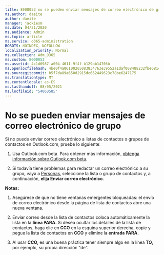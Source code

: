 ```yaml
---
title: 8000053 no se pueden enviar mensajes de correo electrónico de grupo
ms.author: daeite
author: daeite
manager: jackiesm
ms.date: 04/21/2020
ms.audience: Admin
ms.topic: article
ms.service: o365-administration
ROBOTS: NOINDEX, NOFOLLOW
localization_priority: Normal
ms.collection: Adm_O365
ms.custom: 8000053
ms.assetid: 4c1d6987-a004-4611-9f4f-b129ab14706b
ms.openlocfilehash: 4be0f4a06100205083834763e39552a1daf008488232fbe681c3ab71e549f764
ms.sourcegitcommit: b5f7da89a650d2915dc652449623c78be6247175
ms.translationtype: MT
ms.contentlocale: es-ES
ms.lasthandoff: 08/05/2021
ms.locfileid: "54060585"
---
```

# <a name="unable-to-send-group-emails"></a>No se pueden enviar mensajes de correo electrónico de grupo

Si no puede enviar correo electrónico a listas de contactos o grupos de contactos en Outlook.com, pruebe lo siguiente:
  
1. Usa Outlook.com beta. Para obtener más información, [obtenga información sobre Outlook.com beta](https://support.office.com/article/e2261c7f-d413-4084-8f22-21282f42d8cf).
    
2. Si todavía tiene problemas para redactar un correo electrónico a su grupo, vaya a [Personas](https://outlook.live.com/people/), seleccione la lista o grupo de contactos y, a continuación, **elija Enviar correo electrónico**.
    
 **Notas:**
  
1. Asegúrese de que no tiene ventanas emergentes bloqueadas: el envío de correo electrónico desde la página de lista de contactos abre una nueva ventana.
    
2. Enviar correo desde la lista de contactos coloca automáticamente la lista en la **línea PARA.** Si desea ocultar los detalles de la lista de contactos, haga clic en **CCO** en la esquina superior derecha, copie y pegue la lista de contactos en **CCO** y elimine la **entrada PARA.** 
    
3. Al usar **CCO,** es una buena práctica tener siempre algo en la línea **TO,** por ejemplo, su propia dirección "de". 
    

